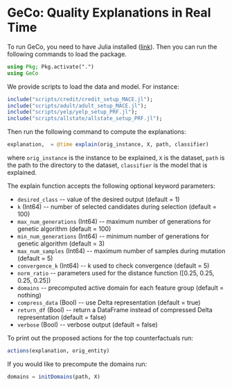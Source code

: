# GeCo: Quality Explanations in Real Time

To run GeCo, you need to have Julia installed ([link](https://julialang.org/downloads/)). Then you can run the following commands to load the package.

```Julia
using Pkg; Pkg.activate(".")
using GeCo
```

We provide scripts to load the data and model. For instance:
```Julia
include("scripts/credit/credit_setup_MACE.jl");
include("scripts/adult/adult_setup_MACE.jl");
include("scripts/yelp/yelp_setup_PRF.jl");
include("scripts/allstate/allstate_setup_PRF.jl");
```

Then run the following command to compute the explanations:
```Julia
explanation,  = @time explain(orig_instance, X, path, classifier)
```
where `orig_instance` is the instance to be explained, `X` is the dataset, `path` is the path to the directory to the dataset, `classifier` is the model that is explained.

The explain function accepts the following optional keyword parameters:
* `desired_class` -- value of the desired output (default = 1)
* `k` (Int64) -- number of selected candidates during selection (default = 100)
* `max_num_generations` (Int64) -- maximum number of generations for genetic algorithm (default = 100)
* `min_num_generations` (Int64) -- minimum number of generations for genetic algorithm (default = 3)
* `max_num_samples` (Int64) -- maximum number of samples during mutation (default = 5)
* `convergence_k` (Int64) -- k used to check convergence (default = 5)
* `norm_ratio` -- parameters used for the distance function ([0.25, 0.25, 0.25, 0.25])
* `domains` -- precomputed active domain for each feature group (default = nothing)
* `compress_data` (Bool) -- use Delta representation (default = true)
* `return_df` (Bool) -- return a DataFrame instead of compressed Delta representation (default = false)
* `verbose` (Bool) -- verbose output (default = false)

To print out the proposed actions for the top counterfactuals run:
```Julia
actions(explanation, orig_entity)
```

If you would like to precompute the domains run:
```Julia
domains = initDomains(path, X)
```
